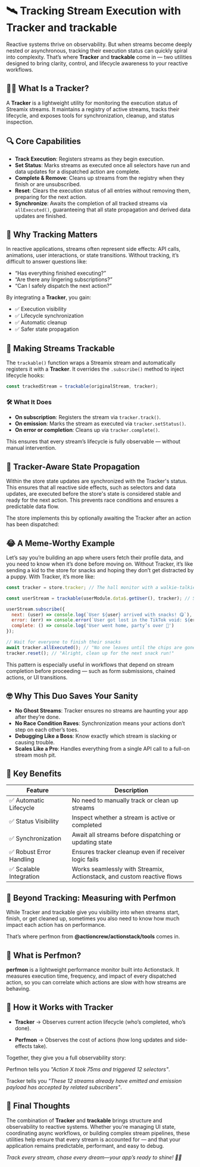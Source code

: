 # 🛰️ Tracking Stream Execution with Tracker and trackable

Reactive systems thrive on observability. But when streams become deeply nested or asynchronous, tracking their execution status can quickly spiral into complexity. That’s where **Tracker** and **trackable** come in — two utilities designed to bring clarity, control, and lifecycle awareness to your reactive workflows.

## 🕵️‍♂️ What Is a Tracker?

A **Tracker** is a lightweight utility for monitoring the execution status of Streamix streams. It maintains a registry of active streams, tracks their lifecycle, and exposes tools for synchronization, cleanup, and status inspection.

## 🔍 Core Capabilities
- **Track Execution**: Registers streams as they begin execution.
- **Set Status**: Marks streams as executed once all selectors have run and data updates for a dispatched action are complete.
- **Complete & Remove**: Cleans up streams from the registry when they finish or are unsubscribed.
- **Reset**: Clears the execution status of all entries without removing them, preparing for the next action.
- **Synchronize**: Awaits the completion of all tracked streams via `allExecuted()`, guaranteeing that all state propagation and derived data updates are finished.

## 🧩 Why Tracking Matters

In reactive applications, streams often represent side effects: API calls, animations, user interactions, or state transitions. Without tracking, it’s difficult to answer questions like:

- “Has everything finished executing?”
- “Are there any lingering subscriptions?”
- “Can I safely dispatch the next action?”

By integrating a **Tracker**, you gain:

- ✅ Execution visibility
- ✅ Lifecycle synchronization
- ✅ Automatic cleanup
- ✅ Safer state propagation

## 🧪 Making Streams Trackable

The `trackable()` function wraps a Streamix stream and automatically registers it with a **Tracker**. It overrides the `.subscribe()` method to inject lifecycle hooks:

```javascript
const trackedStream = trackable(originalStream, tracker);
```

### 🛠️ What It Does

- **On subscription**: Registers the stream via `tracker.track()`.
- **On emission**: Marks the stream as executed via `tracker.setStatus()`.
- **On error or completion**: Cleans up via `tracker.complete()`.

This ensures that every stream’s lifecycle is fully observable — without manual intervention.

## 🔁 Tracker-Aware State Propagation
Within the store state updates are synchronized with the Tracker's status. This ensures that all reactive side effects, such as selectors and data updates, are executed before the store's state is considered stable and ready for the next action. This prevents race conditions and ensures a predictable data flow.

The store implements this by optionally awaiting the Tracker after an action has been dispatched:

## 😂 A Meme-Worthy Example
Let’s say you’re building an app where users fetch their profile data, and you need to know when it’s done before moving on. Without Tracker, it’s like sending a kid to the store for snacks and hoping they don’t get distracted by a puppy. With Tracker, it’s more like:

```javascript
const tracker = store.tracker; // The hall monitor with a walkie-talkie

const userStream = trackable(userModule.data$.getUser(), tracker); // Slap a GPS on that stream!

userStream.subscribe({
  next: (user) => console.log(`User ${user} arrived with snacks! 😋`),
  error: (err) => console.error(`User got lost in the TikTok void: ${err}`),
  complete: () => console.log('User went home, party’s over 🎉')
});

// Wait for everyone to finish their snacks
await tracker.allExecuted(); // "No one leaves until the chips are gone!"
tracker.reset(); // "Alright, clean up for the next snack run!"
```

This pattern is especially useful in workflows that depend on stream completion before proceeding — such as form submissions, chained actions, or UI transitions.

## 🤓 Why This Duo Saves Your Sanity

- **No Ghost Streams**: Tracker ensures no streams are haunting your app after they’re done.
- **No Race Condition Raves**: Synchronization means your actions don’t step on each other’s toes.
- **Debugging Like a Boss**: Know exactly which stream is slacking or causing trouble.
- **Scales Like a Pro**: Handles everything from a single API call to a full-on stream mosh pit.

## 🧠 Key Benefits

| **Feature**                | **Description**                                                                 |
|----------------------------|---------------------------------------------------------------------------------|
| ✅ Automatic Lifecycle      | No need to manually track or clean up streams                                   |
| ✅ Status Visibility        | Inspect whether a stream is active or completed                                 |
| ✅ Synchronization          | Await all streams before dispatching or updating state                         |
| ✅ Robust Error Handling    | Ensures tracker cleanup even if receiver logic fails                           |
| ✅ Scalable Integration     | Works seamlessly with Streamix, Actionstack, and custom reactive flows          |

## 🚀 Beyond Tracking: Measuring with Perfmon

While Tracker and trackable give you visibility into when streams start, finish, or get cleaned up, sometimes you also need to know how much impact each action has on performance.

That’s where perfmon
 from **@actioncrew/actionstack/tools** comes in.

## 🧭 What is Perfmon?
**perfmon** is a lightweight performance monitor built into Actionstack. It measures execution time, frequency, and impact of every dispatched action, so you can correlate which actions are slow with how streams are behaving.

## 🔗 How it Works with Tracker

- **Tracker** → Observes current action lifecycle (who’s completed, who’s done).

- **Perfmon** → Observes the cost of actions (how long updates and side-effects take).

Together, they give you a full observability story:

Perfmon tells you *"Action X took 75ms and triggered 12 selectors"*.

Tracker tells you *"These 12 streams already have emitted and emission payload has accepted by related subscribers"*.

## 🧵 Final Thoughts

The combination of **Tracker** and **trackable** brings structure and observability to reactive systems. Whether you're managing UI state, coordinating async workflows, or building complex stream pipelines, these utilities help ensure that every stream is accounted for — and that your application remains predictable, performant, and easy to debug.

*Track every stream, chase every dream—your app’s ready to shine! 🌟🚀*
